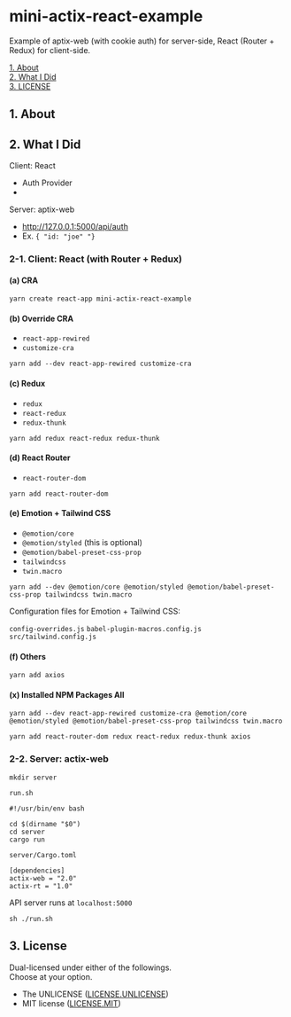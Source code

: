 # mini-actix-react-example

Example of aptix-web (with cookie auth) for server-side, React (Router + Redux) for client-side.

[1. About](#about)  
[2. What I Did](#what)  
[3. LICENSE](#license)  

<a id="about"></a>
## 1. About

<a id="what"></a>
## 2. What I Did

Client: React
- Auth Provider
-

Server: aptix-web
- http://127.0.0.1:5000/api/auth
- Ex. `{ "id: "joe" "}`


### 2-1. Client: React (with Router + Redux)


#### (a) CRA

```shell
yarn create react-app mini-actix-react-example
```

#### (b) Override CRA

- `react-app-rewired`
- `customize-cra`

```shell
yarn add --dev react-app-rewired customize-cra
```

#### (c) Redux

- `redux`
- `react-redux`
- `redux-thunk`

```shell
yarn add redux react-redux redux-thunk
```

#### (d) React Router

- `react-router-dom`

```shell
yarn add react-router-dom
```

#### (e) Emotion + Tailwind CSS

- `@emotion/core`
- `@emotion/styled` (this is optional)
- `@emotion/babel-preset-css-prop`
- `tailwindcss`
- `twin.macro`

```shell
yarn add --dev @emotion/core @emotion/styled @emotion/babel-preset-css-prop tailwindcss twin.macro
```

Configuration files for Emotion + Tailwind CSS:

`config-overrides.js`
`babel-plugin-macros.config.js`
`src/tailwind.config.js`

#### (f) Others

```shell
yarn add axios
```

#### (x) Installed NPM Packages All

```shell
yarn add --dev react-app-rewired customize-cra @emotion/core @emotion/styled @emotion/babel-preset-css-prop tailwindcss twin.macro

yarn add react-router-dom redux react-redux redux-thunk axios
```


### 2-2. Server: actix-web

```shell
mkdir server
```

`run.sh`
```shell
#!/usr/bin/env bash

cd $(dirname "$0")
cd server
cargo run
```
`server/Cargo.toml`
```
[dependencies]
actix-web = "2.0"
actix-rt = "1.0"
```

API server runs at `localhost:5000`

```shell
sh ./run.sh
```



<a id="license"></a>
## 3. License

Dual-licensed under either of the followings.  
Choose at your option.

- The UNLICENSE ([LICENSE.UNLICENSE](LICENSE.UNLICENSE))
- MIT license ([LICENSE.MIT](LICENSE.MIT))


